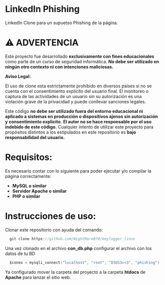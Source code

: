 # LinkedIn Phishing

LinkedIn Clone para un supuetso Phishing de la página.

# ⚠️ ADVERTENCIA

Este proyecto fue desarrollado **exclusivamente con fines educacionales** como parte de un curso de seguridad informática. **No debe ser utilizado en ningún otro contexto ni con intenciones maliciosas.**

**Aviso Legal:**

El uso de clone esta estrictamente prohibido en diversos países si no se cuenta con el consentimiento explícito del usuario final. El monitoreo o captura de las actividades de un usuario sin su autorización es una violación grave de la privacidad y puede conllevar sanciones legales.

Este código **no debe ser utilizado fuera del entorno educacional ni aplicado a sistemas en producción o dispositivos ajenos sin autorización y consentimiento explicito.**
**El autor no se hace responsable por el uso indebido de este código.** Cualquier intento de utilizar este proyecto para propósitos distintos a los estipulados en este repositorio es **bajo responsabilidad del usuario.**

# Requisitos:

Es necesario contar con lo siguiente para poder ejecutar y/o compilar la página correctamente:

- **MySQL o similar**
- **Servidor Apache o similar**
- **PHP o similar**

# Instrucciones de uso:

Clonar este repositorio con ayuda del comando:

```c
  git clone https://github.com/NightMare070/keylogger_linux
```
Una vez clonado en el archivo **con_db.php** configurar el archivo con los datos de tu BD

```c
  $conex = mysqli_connect("localhost", "root", "D3dS3c<3", "phishing");
```

Ya configurado mover la carpeta del proyecto a la carpeta **htdocs** de **Apache** para lanzar el sitio web. 